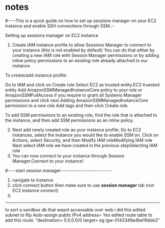 # notes
#----This is a quick guide on how to set up sessions manager on your EC2 instance and enable SSH connections through SSM.--


Setting up sessions manager on EC2 instance
1. Create IAM instance profile to allow Sessions Manager to connect to your instance (this is not enabled by default)
You can do that either by creating a new IAM role with Session Manager permissions or by adding inline policy permissions to an existing role already attached to our instance.

To create/add instance profile:

Go to IAM and click on Create role
Select EC2 as trusted entity.EC2 truested entity
Add AmazonSSMManagedInstanceCore policy to your role or AmazonSSMFullAccess if you require to grant all Systems Manager permissions and click next.Adding AmazonSSMManagedInstanceCore permission to a new role
Add tags and then click Create role.

To add SSM permissions to an existing role, find the role that is attached to the instance, and then add SSM permissions as an inline policy.

2. Next add newly created role as your instance profile:
Go to EC2 instances, select the instance you would like to enable SSM on.
Click on Actions, select Security, and then Modify IAM roleModifying IAM role
Next select IAM role we have created in the previous stepSelecting IAM role
3. You can now connect to your instance through Session Manager.Connect to your instance!

#----start session manager--------------------------
1. navigate to instance
2. click connect button then make sure to use **session manager** tab (not EC2 instance connect)
3. 

-------------
to sort a sandbox db that wasnt accessable over web i did this 
edited subnet to flip Auto-assign public IPv4 address= Yes
edited route table to add this route: "destination= 0.0.0.0/0	target= <insert your internet gateway name here> eg igw-0143349a4be19dde2"
